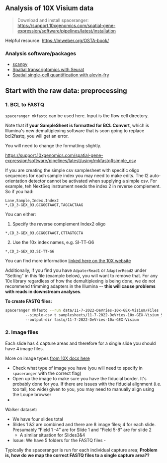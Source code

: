 ## Analysis of 10X Visium data

> Download and install spaceranger: https://support.10xgenomics.com/spatial-gene-expression/software/pipelines/latest/installation

Helpful resource: https://lmweber.org/OSTA-book/

### Analysis software/packages 
* [scanpy](https://scanpy-tutorials.readthedocs.io/en/latest/spatial/basic-analysis.html)
* [Spatial transcriptomics with Seurat](https://yu-tong-wang.github.io/talk/sc_st_data_analysis_R.html)
* [Spatial single-cell quantification with alevin-fry](https://combine-lab.github.io/alevin-fry-tutorials/2021/af-spatial/)

## Start with the raw data: preprocessing


### 1. BCL to FASTQ

`spaceranger mkfastq` can be used here. Input is the flow cell directory.

Note that **if your SampleSheet is formatted for BCL Convert**, which is Illumina's new demultiplexing software that is soon going to replace bcl2fastq, you will get an error.
 
You will need to change the formatting slightly.
 
https://support.10xgenomics.com/spatial-gene-expression/software/pipelines/latest/using/mkfastq#simple_csv

If you are creating the simple csv samplesheet with specific oligo sequences for each sample index you may need to make edits. The I2 auto-orientation detector cannot be activated when supplying a simple csv. For example, teh NextSeq instrument needs the index 2 in reverse complement. So if you had:

```
Lane,Sample,Index,Index2
*,CD_3-GEX_03,GCGGGTAAGT,TAGCACTAAG
```

You can either: 

1. Specify the reverse complement Index2 oligo 

```
*,CD_3-GEX_03,GCGGGTAAGT,CTTAGTGCTA
```

2. Use the 10x index names, e.g. SI-TT-G6

```
*,CD_3-GEX_03,SI-TT-G6
```

You can find more information [linked here on the 10X website](https://support.10xgenomics.com/spatial-gene-expression/software/pipelines/latest/using/bcl2fastq-direct#sample-sheet)

Additionally, if you find you have `AdpaterRead1` or `AdapterRead2` under "Setting" in this file (example below), you will want to remove that. For any 10x library regardless of how the demultiplexing is being done, we do not recommend trimming adapters in the Illumina -- **this will cause problems with reads in downstream analyses**.


**To create FASTQ files:**

```bash
spaceranger mkfastq --run data/11-7-2022-DeVries-10x-GEX-Visium/Files 
         --simple-csv t samplesheets/11-7-2022-DeVries-10x-GEX-Visium_Samplesheet.csv 
         --output-dir fastq/11-7-2022-DeVries-10x-GEX-Visium

```

### 2. Image files

Each slide has 4 capture areas and therefore for a single slide you should have 4 image files.

More on image types [from 10X docs here](https://support.10xgenomics.com/spatial-gene-expression/software/pipelines/latest/using/image-recommendations)

* Check what type of image you have (you will need to specify in `spaceranger` with the correct flag)
* Open up the image to make sure you have the fiducial border. It's probably done for you. If there are issues with the fiducial alignment (i.e. too tall, too wide) given to you, you may need to manually align using the Loupe browser
* 

Walker dataset:
* We have four slides total
* Slides 1 &2 are combined and there are 8 image files; 4 for each slide. Presumably “Field 1 -4” are for Slide 1 and “Field 5-8” are for slide 2
    * A similar situation for Slides3&4
* Issue: We have 5 folders for the FASTQ files - 

Typically the spaceranger is run for each individual capture area; **Problem is, how do we map the correct FASTQ files to a single capture area??**


